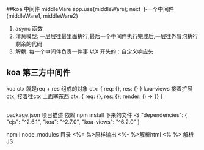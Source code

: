 ##koa 中间件 middleMare
app.use(middleWare);
next 下一个中间件
(middleWare1, middleWare2)
1. async 函数
2. 洋葱模型: 一层层往最里面执行,最后一个中间件执行完成后,一层往外冒泡执行剩余的代码
3. 解耦: 每一个中间件负责一件事
以X 开头的：自定义响应头

## koa 第三方中间件
koa ctx 就是req + res 组成的对象
ctx: {
  req: {},
  res: {}
}
koa-views
接着扩展 ctx, 接着往ctx 上面塞东西
ctx: {
  req: {},
  res: {},
  render: () => {}
}
##
package.json 项目描述
依赖 npm install 下来的文件
-S 
"dependencies": {
    "ejs": "^2.6.1",
    "koa": "^2.7.0",
    "koa-views": "^6.2.0"
  }

npm i node_modules 目录
<%= %>原样输出
<%- %>解析html
<% %> 解析JS